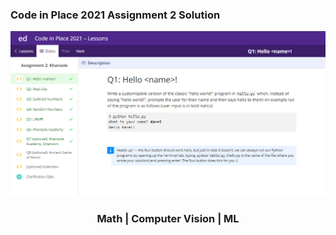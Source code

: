 ### Code in Place 2021 Assignment 2 Solution

<p align="center">
  <a href="https://qxresearch.github.io/qxresearch">
    <img src="https://github.com/xiaowuc2/xiaowuc2/blob/master/source/ranger-1/gk.png" alt="Logo">
  </a>

  <h3 align="center">Math | Computer Vision | ML</h3>

  <p align="center">
  </p>
</p>
